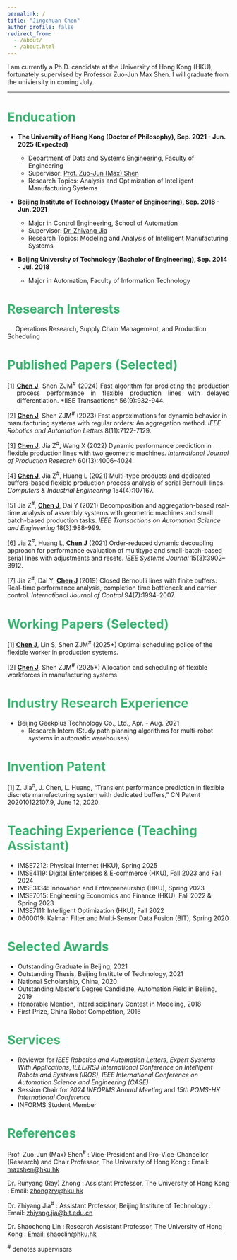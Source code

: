 ```yaml
---
permalink: /
title: "Jingchuan Chen"
author_profile: false
redirect_from: 
  - /about/
  - /about.html
---
```


I am currently a Ph.D. candidate at the University of Hong Kong (HKU), fortunately supervised by Professor Zuo-Jun Max Shen. I will graduate from the univiersity in coming July. 

***

# <font color="MediumSeaGreen">Enducation</font>
* **The University of Hong Kong (Doctor of Philosophy), Sep. 2021 - Jun. 2025 (Expected)**
  * Department of Data and Systems Engineering, Faculty of Engineering
  * Supervisor: [Prof. Zuo-Jun (Max) Shen](https://www.dase.hku.hk/people/max-z-j-shen)
  * Research Topics: Analysis and Optimization of Intelligent Manufacturing Systems

* **Beijing Institute of Technology (Master of Engineering), Sep. 2018 - Jun. 2021**
  * Major in Control Engineering, School of Automation
  * Supervisor: [Dr. Zhiyang Jia](https://ac.bit.edu.cn/szdw/jsml/kzllykzgcyjs1/df02bb2985ee45a8858b009a6603a26c.htm)
  * Research Topics: Modeling and Analysis of Intelligent Manufacturing Systems

* **Beijing University of Technology (Bachelor of Engineering), Sep. 2014 - Jul. 2018**
  * Major in Automation, Faculty of Information Technology

# <font color="MediumSeaGreen">Research Interests</font>
&emsp; Operations Research, Supply Chain Management, and Production Scheduling

# <font color="MediumSeaGreen">Published Papers (Selected)</font>

<div style="text-align: justify; text-indent: -1.5em; padding-left: 1.5em;">
[1]	<strong><ins>Chen J</ins></strong>, Shen ZJM<sup>#</sup> (2024) Fast algorithm for predicting the production process performance in flexible production lines with delayed differentiation. *IISE Transactions* 56(9):932-944.
</div>

[2]	**<ins>Chen J</ins>**, Shen ZJM<sup>#</sup> (2023) Fast approximations for dynamic behavior in manufacturing systems with regular orders: An aggregation method. *IEEE Robotics and Automation Letters* 8(11):7122-7129.

[3]	**<ins>Chen J</ins>**, Jia Z<sup>#</sup>, Wang X (2022) Dynamic performance prediction in flexible production lines with two geometric machines. *International Journal of Production Research* 60(13):4006–4024.

[4]	**<ins>Chen J</ins>**, Jia Z<sup>#</sup>, Huang L (2021) Multi-type products and dedicated buffers-based flexible production process analysis of serial Bernoulli lines. *Computers & Industrial Engineering* 154(4):107167.

[5]	Jia Z<sup>#</sup>, **<ins>Chen J</ins>**, Dai Y (2021) Decomposition and aggregation-based real-time analysis of assembly systems with geometric machines and small batch-based production tasks. *IEEE Transactions on Automation Science and Engineering* 18(3):988–999.

[6]	Jia Z<sup>#</sup>, Huang L, **<ins>Chen J</ins>** (2021) Order-reduced dynamic decoupling approach for performance evaluation of multitype and small-batch-based serial lines with adjustments and resets. *IEEE Systems Journal* 15(3):3902–3912.

[7]	Jia Z<sup>#</sup>, Dai Y, **<ins>Chen J</ins>** (2019) Closed Bernoulli lines with finite buffers: Real-time performance analysis, completion time bottleneck and carrier control. *International Journal of Control* 94(7):1994–2007.


# <font color="MediumSeaGreen">Working Papers (Selected)</font>
[1]	**<ins>Chen J</ins>**, Lin S, Shen ZJM<sup>#</sup> (2025+) Optimal scheduling police of the flexible worker in production systems.

[2]	**<ins>Chen J</ins>**, Shen ZJM<sup>#</sup> (2025+) Allocation and scheduling of flexible workforces in manufacturing systems.

# <font color="MediumSeaGreen">Industry Research Experience</font>

* Beijing Geekplus Technology Co., Ltd., Apr. - Aug. 2021
  * Research Intern (Study path planning algorithms for multi-robot systems in automatic warehouses)

# <font color="MediumSeaGreen">Invention Patent</font>

[1] Z. Jia<sup>#</sup>, J. Chen, L. Huang, “Transient performance prediction in flexible discrete manufacturing system with dedicated buffers,” CN Patent 202010122107.9, June 12, 2020.

# <font color="MediumSeaGreen">Teaching Experience (Teaching Assistant)</font>

* IMSE7212: Physical Internet (HKU), Spring 2025 
* IMSE4119: Digital Enterprises & E-commerce (HKU), Fall 2023 and Fall 2024 
* IMSE3134: Innovation and Entrepreneurship (HKU), Spring 2023 
* IMSE7015: Engineering Economics and Finance (HKU), Fall 2022 & Spring 2023 
* IMSE7111: Intelligent Optimization (HKU), Fall 2022 
* 0600019: Kalman Filter and Multi-Sensor Data Fusion (BIT), Spring 2020

# <font color="MediumSeaGreen">Selected Awards</font>

* Outstanding Graduate in Beijing, 2021 
* Outstanding Thesis, Beijing Institute of Technology, 2021 
* National Scholarship, China, 2020 
* Outstanding Master’s Degree Candidate, Automation Field in Beijing, 2019 
* Honorable Mention, Interdisciplinary Contest in Modeling, 2018 
* First Prize, China Robot Competition, 2016 

# <font color="MediumSeaGreen">Services</font>

- Reviewer for *IEEE Robotics and Automation Letters*, *Expert Systems With Applications*, *IEEE/RSJ International Conference on Intelligent Robots and Systems (IROS)*, *IEEE International Conference on Automation Science and Engineering (CASE)*
- Session Chair for *2024 INFORMS Annual Meeting* and *15th POMS-HK International Conference*
- INFORMS Student Member

# <font color="MediumSeaGreen">References</font>
Prof. Zuo-Jun (Max) Shen<sup>#</sup>
: Vice-President and Pro-Vice-Chancellor (Research) and Chair Professor, The University of Hong Kong
: Email: maxshen@hku.hk

Dr. Runyang (Ray) Zhong
: Assistant Professor, The University of Hong Kong
: Email: zhongzry@hku.hk

Dr. Zhiyang Jia<sup>#</sup>
: Assistant Professor, Beijing Institute of Technology
: Email: zhiyang.jia@bit.edu.cn

Dr. Shaochong Lin
: Research Assistant Professor, The University of Hong Kong
: Email: shaoclin@hku.hk


<sup>#</sup> denotes supervisors
